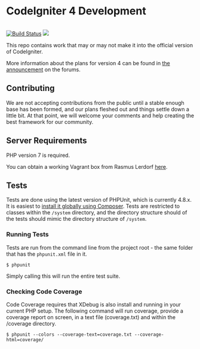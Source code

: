 # CodeIgniter 4 Development

[![Build Status](https://travis-ci.org/lonnieezell/CodeIgniter4.svg?branch=develop)](https://travis-ci.org/lonnieezell/CodeIgniter4)
<a href="https://insight.sensiolabs.com/account/widget?project=53c99b56-769f-4e88-93d8-a6423644d610"><img src="https://insight.sensiolabs.com/projects/53c99b56-769f-4e88-93d8-a6423644d610/big.png" style="margin-top: 1em" data-pin-nopin="true"></a>

This repo contains work that may or may not make it into the official version of CodeIgniter. 

More information about the plans for version 4 can be found in [the announcement](http://forum.codeigniter.com/thread-62615.html) on the forums.

## Contributing
We are not accepting contributions from the public until a stable enough base has been formed, and our plans fleshed out and things settle down a little bit. At that point, we will welcome your comments and help creating the best framework for our community.

## Server Requirements
PHP version 7 is required. 

You can obtain a working Vagrant box from Rasmus Lerdorf [here](https://github.com/rlerdorf/php7dev).

## Tests
Tests are done using the latest version of PHPUnit, which is currently 4.8.x. It is easiest to [install it globally using Composer](https://phpunit.de/manual/current/en/installation.html#installation.composer). Tests are restricted to classes within the `/system` directory, and the directory structure should of the tests should mimic the directory structure of `/system`.

### Running Tests
Tests are run from the command line from the project root - the same folder that has the `phpunit.xml` file in it. 

	$ phpunit

Simply calling this will run the entire test suite. 

### Checking Code Coverage
Code Coverage requires that XDebug is also install and running in your current PHP setup.  The following command will run coverage, provide a coverage report on screen, in a text file (coverage.txt) and within the /coverage directory.

	$ phpunit --colors --coverage-text=coverage.txt --coverage-html=coverage/
